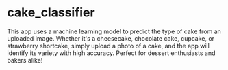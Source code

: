 # cake_classifier
This app uses a machine learning model to predict the type of cake from an uploaded image. Whether it's a cheesecake, chocolate cake, cupcake, or strawberry shortcake, simply upload a photo of a cake, and the app will identify its variety with high accuracy. Perfect for dessert enthusiasts and bakers alike!
